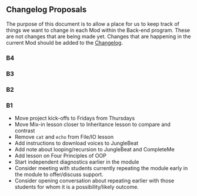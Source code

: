 ## Changelog Proposals

The purpose of this document is to allow a place for us to keep track of things we want to change in each Mod within the Back-end program. These are not changes that are being made yet. Changes that are happening in the current Mod should be added to the [Changelog](changelog).

### B4


### B3


### B2


### B1

- Move project kick-offs to Fridays from Thursdays
- Move Mix-in lesson closer to Inheritance lesson to compare and contrast
- Remove `cat` and `echo` from File/IO lesson
- Add instructions to download voices to JungleBeat
- Add note about looping/recursion to JungleBeat and CompleteMe
- Add lesson on Four Principles of OOP
- Start independent diagnostics earlier in the module
- Consider meeting with students currently repeating the module early in the module to offer/discuss support.
- Consider opening conversation about repeating earlier with those students for whom it is a possibility/likely outcome.
